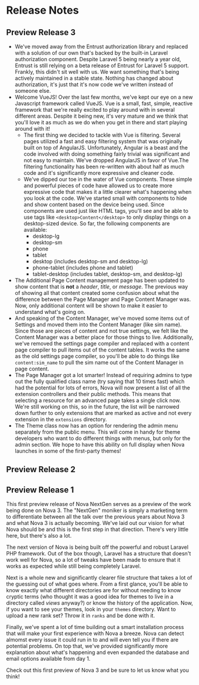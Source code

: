 # Release Notes

## Preview Release 3

- We've moved away from the Entrust authorization library and replaced with a solution of our own that's backed by the built-in Laravel authorization component. Despite Laravel 5 being nearly a year old, Entrust is still relying on a beta release of Entrust for Laravel 5 support. Frankly, this didn't sit well with us. We want something that's being actively maintained in a stable state. Nothing has changed about authorization, it's just that it's now code we've written instead of someone else.
- Welcome VueJS! Over the last few months, we've kept our eye on a new Javascript framework called VueJS. Vue is a small, fast, simple, reactive framework that we're really excited to play around with in several different areas. Despite it being new, it's very mature and we think that you'll love it as much as we do when you get in there and start playing around with it!
	- The first thing we decided to tackle with Vue is filtering. Several pages utilized a fast and easy filtering system that was originally built on top of AngularJS. Unfortunately, Angular is a beast and the code involved with doing something fairly trivial was significant and not easy to maintain. We've dropped AngularJS in favor of Vue.The filtering functionality has been re-written with about half as much code and it's significantly more expressive and cleaner code.
	- We've dipped our toe in the water of Vue components. These simple and powerful pieces of code have allowed us to create more expressive code that makes it a little clearer what's happening when you look at the code. We've started small with components to hide and show content based on the device being used. Since components are used just like HTML tags, you'll see and be able to use tags like `<desktop>Content</desktop>` to only display things on a desktop-sized device. So far, the following components are available:
		- desktop-lg
		- desktop-sm
		- phone
		- tablet
		- desktop (includes desktop-sm and desktop-lg)
		- phone-tablet (includes phone and tablet)
		- tablet-desktop (includes tablet, desktop-sm, and desktop-lg)
- The Additional Page Content management page has been updated to show content that is __not__ a _header_, _title_, or _message_. The previous way of showing all that content created some confusion about what the difference between the Page Manager and Page Content Manager was. Now, only additional content will be shown to make it easier to understand what's going on.
- And speaking of the Content Manager, we've moved some items out of Settings and moved them into the Content Manager (like sim name). Since those are pieces of content and not true settings, we felt like the Content Manager was a better place for those things to live. Additionally, we've removed the settings page compiler and replaced with a content page compiler to pull items out of the content tables. It works the same as the old settings page compiler, so you'll be able to do things like `content:sim_name` to pull the sim name out of the Content Manager in page content.
- The Page Manager got a lot smarter! Instead of requiring admins to type out the fully qualified class name (try saying that 10 times fast) which had the potential for lots of errors, Nova will now present a list of all the extension controllers and their public methods. This means that selecting a resource for an advanced page takes a single click now. We're still working on this, so in the future, the list will be narrowed down further to only extensions that are marked as active and not every extension in the `extensions` directory.
- The Theme class now has an option for rendering the admin menu separately from the public menu. This will come in handy for theme developers who want to do different things with menus, but only for the admin section. We hope to have this ability on full display when Nova launches in some of the first-party themes!

## Preview Release 2

## Preview Release 1

This first preview release of Nova NextGen serves as a preview of the work being done on Nova 3. The "NextGen" moniker is simply a marketing term to differentiate between all the talk over the previous years about Nova 3 and what Nova 3 is actually becoming. We've laid out our vision for what Nova should be and this is the first step in that direction. There's very little here, but there's also a lot.

The next version of Nova is being built off the powerful and robust Laravel PHP framework. Out of the box though, Laravel has a structure that doesn't work well for Nova, so a lot of tweaks have been made to ensure that it works as expected while still being completely Laravel.

Next is a whole new and significantly clearer file structure that takes a lot of the guessing out of what goes where. From a first glance, you'll be able to know exactly what different directories are for without needing to know cryptic terms (who thought it was a good idea for themes to live in a directory called _views_ anyway?) or know the history of the application. Now, if you want to see your themes, look in your `themes` directory. Want to upload a new rank set? Throw it in `ranks` and be done with it.

Finally, we've spent a lot of time building out a smart installation process that will make your first experience with Nova a breeze. Nova can detect almomst every issue it could run in to and will even tell you if there are potential problems. On top that, we've provided significantly more explanation about what's happening and even expanded the database and email options available from day 1.

Check out this first preview of Nova 3 and be sure to let us know what you think!
